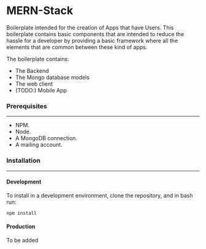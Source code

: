 # MERN-Stack
Boilerplate intended for the creation of Apps that have Users. This boilerplate
contains basic components that are intended to reduce the hassle for a developer
by providing a basic framework where all the elements that are common between 
these kind of apps.

The boilerplate contains:
* The Backend
* The Mongo database models
* The web client
* (TODO:) Mobile App

### Prerequisites
---
* NPM.
* Node.
* A MongoDB connection.
* A mailing account.

### Installation
---
#### Development
To install in a development environment, clone the repository, and in bash run:
```
npm install
```
#### Production
To be added
